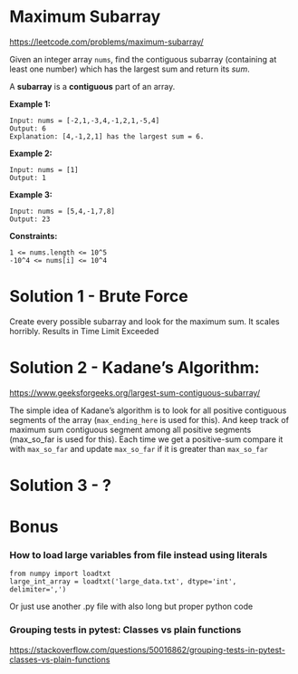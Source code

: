 # Maximum Subarray
https://leetcode.com/problems/maximum-subarray/

Given an integer array `nums`, find the contiguous subarray (containing at least one number) which has the largest sum and
return its *sum*.

A **subarray** is a **contiguous** part of an array.

**Example 1:**

    Input: nums = [-2,1,-3,4,-1,2,1,-5,4]
    Output: 6
    Explanation: [4,-1,2,1] has the largest sum = 6.

**Example 2:**

    Input: nums = [1]
    Output: 1

**Example 3:**

    Input: nums = [5,4,-1,7,8]
    Output: 23

**Constraints:**

    1 <= nums.length <= 10^5
    -10^4 <= nums[i] <= 10^4

# Solution 1 - Brute Force
Create every possible subarray and look for the maximum sum. It scales horribly. Results in Time Limit Exceeded

# Solution 2 - Kadane’s Algorithm:
https://www.geeksforgeeks.org/largest-sum-contiguous-subarray/

The simple idea of Kadane’s algorithm is to look for all positive contiguous segments of the array (`max_ending_here` is 
used for this). And keep track of maximum sum contiguous segment among all positive segments (max_so_far is used for 
this). Each time we get a positive-sum compare it with `max_so_far` and update `max_so_far` if it is greater than 
`max_so_far`

# Solution 3 - ?

# Bonus
### How to load large variables from file instead using literals
```python3
from numpy import loadtxt
large_int_array = loadtxt('large_data.txt', dtype='int', delimiter=',')
```
Or just use another .py file with also long but proper python code

### Grouping tests in pytest: Classes vs plain functions
https://stackoverflow.com/questions/50016862/grouping-tests-in-pytest-classes-vs-plain-functions
